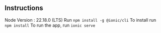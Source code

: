 ## Instructions
Node Version : 22.18.0 (LTS)
Run `npm install -g @ionic/cli`
To install run `npm install` 
To run the app, run `ionic serve`
